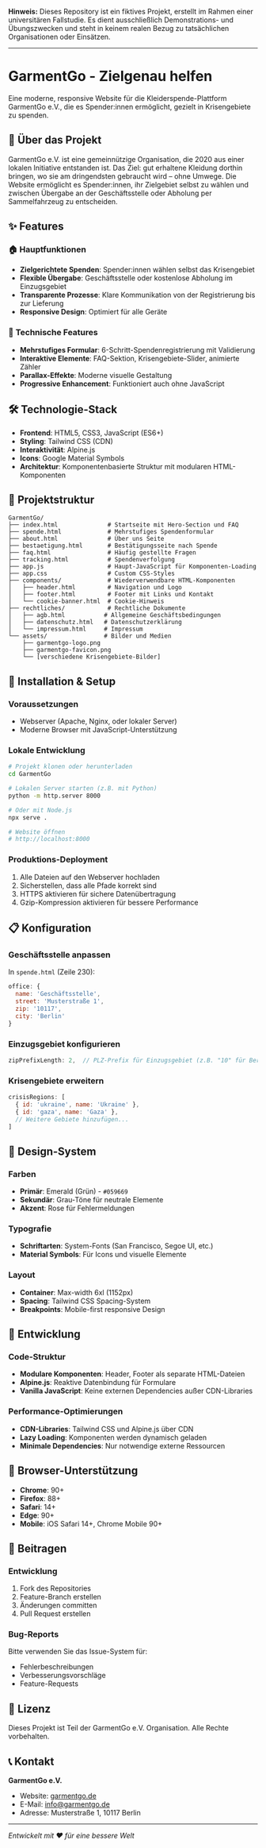 **Hinweis:** Dieses Repository ist ein fiktives Projekt, erstellt im Rahmen einer universitären Fallstudie. Es dient ausschließlich Demonstrations- und Übungszwecken und steht in keinem realen Bezug zu tatsächlichen Organisationen oder Einsätzen.
_________________________________________________

# GarmentGo - Zielgenau helfen

Eine moderne, responsive Website für die Kleiderspende-Plattform GarmentGo e.V., die es Spender:innen ermöglicht, gezielt in Krisengebiete zu spenden.

## 🎯 Über das Projekt

GarmentGo e.V. ist eine gemeinnützige Organisation, die 2020 aus einer lokalen Initiative entstanden ist. Das Ziel: gut erhaltene Kleidung dorthin bringen, wo sie am dringendsten gebraucht wird – ohne Umwege. Die Website ermöglicht es Spender:innen, ihr Zielgebiet selbst zu wählen und zwischen Übergabe an der Geschäftsstelle oder Abholung per Sammelfahrzeug zu entscheiden.


## ✨ Features

### 🏠 **Hauptfunktionen**
- **Zielgerichtete Spenden**: Spender:innen wählen selbst das Krisengebiet
- **Flexible Übergabe**: Geschäftsstelle oder kostenlose Abholung im Einzugsgebiet
- **Transparente Prozesse**: Klare Kommunikation von der Registrierung bis zur Lieferung
- **Responsive Design**: Optimiert für alle Geräte

### 📱 **Technische Features**
- **Mehrstufiges Formular**: 6-Schritt-Spendenregistrierung mit Validierung
- **Interaktive Elemente**: FAQ-Sektion, Krisengebiete-Slider, animierte Zähler
- **Parallax-Effekte**: Moderne visuelle Gestaltung
- **Progressive Enhancement**: Funktioniert auch ohne JavaScript

## 🛠️ Technologie-Stack

- **Frontend**: HTML5, CSS3, JavaScript (ES6+)
- **Styling**: Tailwind CSS (CDN)
- **Interaktivität**: Alpine.js
- **Icons**: Google Material Symbols
- **Architektur**: Komponentenbasierte Struktur mit modularen HTML-Komponenten

## 📁 Projektstruktur

```
GarmentGo/
├── index.html              # Startseite mit Hero-Section und FAQ
├── spende.html             # Mehrstufiges Spendenformular
├── about.html              # Über uns Seite
├── bestaetigung.html       # Bestätigungsseite nach Spende
├── faq.html                # Häufig gestellte Fragen
├── tracking.html           # Spendenverfolgung
├── app.js                  # Haupt-JavaScript für Komponenten-Loading
├── app.css                 # Custom CSS-Styles
├── components/             # Wiederverwendbare HTML-Komponenten
│   ├── header.html         # Navigation und Logo
│   ├── footer.html         # Footer mit Links und Kontakt
│   └── cookie-banner.html  # Cookie-Hinweis
├── rechtliches/            # Rechtliche Dokumente
│   ├── agb.html           # Allgemeine Geschäftsbedingungen
│   ├── datenschutz.html   # Datenschutzerklärung
│   └── impressum.html     # Impressum
└── assets/                # Bilder und Medien
    ├── garmentgo-logo.png
    ├── garmentgo-favicon.png
    └── [verschiedene Krisengebiete-Bilder]
```

## 🚀 Installation & Setup

### Voraussetzungen
- Webserver (Apache, Nginx, oder lokaler Server)
- Moderne Browser mit JavaScript-Unterstützung

### Lokale Entwicklung
```bash
# Projekt klonen oder herunterladen
cd GarmentGo

# Lokalen Server starten (z.B. mit Python)
python -m http.server 8000

# Oder mit Node.js
npx serve .

# Website öffnen
# http://localhost:8000
```

### Produktions-Deployment
1. Alle Dateien auf den Webserver hochladen
2. Sicherstellen, dass alle Pfade korrekt sind
3. HTTPS aktivieren für sichere Datenübertragung
4. Gzip-Kompression aktivieren für bessere Performance

## 📋 Konfiguration

### Geschäftsstelle anpassen
In `spende.html` (Zeile 230):
```javascript
office: { 
  name: 'Geschäftsstelle', 
  street: 'Musterstraße 1', 
  zip: '10117', 
  city: 'Berlin' 
}
```

### Einzugsgebiet konfigurieren
```javascript
zipPrefixLength: 2,  // PLZ-Prefix für Einzugsgebiet (z.B. "10" für Berlin)
```

### Krisengebiete erweitern
```javascript
crisisRegions: [
  { id: 'ukraine', name: 'Ukraine' },
  { id: 'gaza', name: 'Gaza' },
  // Weitere Gebiete hinzufügen...
]
```

## 🎨 Design-System

### Farben
- **Primär**: Emerald (Grün) - `#059669`
- **Sekundär**: Grau-Töne für neutrale Elemente
- **Akzent**: Rose für Fehlermeldungen

### Typografie
- **Schriftarten**: System-Fonts (San Francisco, Segoe UI, etc.)
- **Material Symbols**: Für Icons und visuelle Elemente

### Layout
- **Container**: Max-width 6xl (1152px)
- **Spacing**: Tailwind CSS Spacing-System
- **Breakpoints**: Mobile-first responsive Design

## 🔧 Entwicklung

### Code-Struktur
- **Modulare Komponenten**: Header, Footer als separate HTML-Dateien
- **Alpine.js**: Reaktive Datenbindung für Formulare
- **Vanilla JavaScript**: Keine externen Dependencies außer CDN-Libraries

### Performance-Optimierungen
- **CDN-Libraries**: Tailwind CSS und Alpine.js über CDN
- **Lazy Loading**: Komponenten werden dynamisch geladen
- **Minimale Dependencies**: Nur notwendige externe Ressourcen

## 📱 Browser-Unterstützung

- **Chrome**: 90+
- **Firefox**: 88+
- **Safari**: 14+
- **Edge**: 90+
- **Mobile**: iOS Safari 14+, Chrome Mobile 90+

## 🤝 Beitragen

### Entwicklung
1. Fork des Repositories
2. Feature-Branch erstellen
3. Änderungen committen
4. Pull Request erstellen

### Bug-Reports
Bitte verwenden Sie das Issue-System für:
- Fehlerbeschreibungen
- Verbesserungsvorschläge
- Feature-Requests

## 📄 Lizenz

Dieses Projekt ist Teil der GarmentGo e.V. Organisation. Alle Rechte vorbehalten.

## 📞 Kontakt

**GarmentGo e.V.**
- Website: [garmentgo.de](https://garmentgo.de)
- E-Mail: info@garmentgo.de
- Adresse: Musterstraße 1, 10117 Berlin

---

*Entwickelt mit ❤️ für eine bessere Welt*

